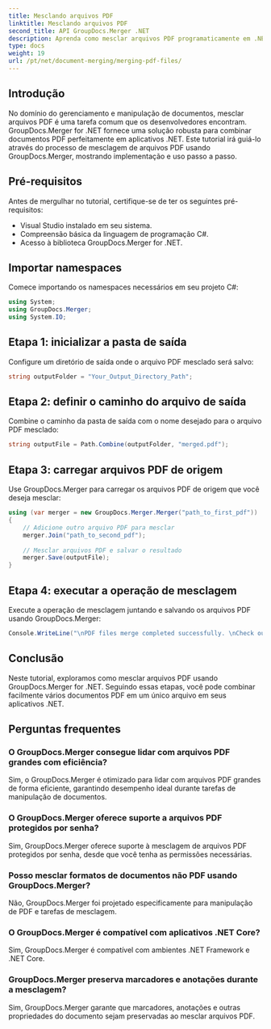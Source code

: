 ```yaml
---
title: Mesclando arquivos PDF
linktitle: Mesclando arquivos PDF
second_title: API GroupDocs.Merger .NET
description: Aprenda como mesclar arquivos PDF programaticamente em .NET usando GroupDocs.Merger para gerenciamento de documentos perfeito.
type: docs
weight: 19
url: /pt/net/document-merging/merging-pdf-files/
---
```

## Introdução
No domínio do gerenciamento e manipulação de documentos, mesclar arquivos PDF é uma tarefa comum que os desenvolvedores encontram. GroupDocs.Merger for .NET fornece uma solução robusta para combinar documentos PDF perfeitamente em aplicativos .NET. Este tutorial irá guiá-lo através do processo de mesclagem de arquivos PDF usando GroupDocs.Merger, mostrando implementação e uso passo a passo.
## Pré-requisitos
Antes de mergulhar no tutorial, certifique-se de ter os seguintes pré-requisitos:
- Visual Studio instalado em seu sistema.
- Compreensão básica da linguagem de programação C#.
- Acesso à biblioteca GroupDocs.Merger for .NET.

## Importar namespaces
Comece importando os namespaces necessários em seu projeto C#:
```csharp
using System; 
using GroupDocs.Merger;
using System.IO;
```
## Etapa 1: inicializar a pasta de saída
Configure um diretório de saída onde o arquivo PDF mesclado será salvo:
```csharp
string outputFolder = "Your_Output_Directory_Path";
```
## Etapa 2: definir o caminho do arquivo de saída
Combine o caminho da pasta de saída com o nome desejado para o arquivo PDF mesclado:
```csharp
string outputFile = Path.Combine(outputFolder, "merged.pdf");
```
## Etapa 3: carregar arquivos PDF de origem
Use GroupDocs.Merger para carregar os arquivos PDF de origem que você deseja mesclar:
```csharp
using (var merger = new GroupDocs.Merger.Merger("path_to_first_pdf"))
{
    // Adicione outro arquivo PDF para mesclar
    merger.Join("path_to_second_pdf");
    
    // Mesclar arquivos PDF e salvar o resultado
    merger.Save(outputFile);
}
```
## Etapa 4: executar a operação de mesclagem
Execute a operação de mesclagem juntando e salvando os arquivos PDF usando GroupDocs.Merger:
```csharp
Console.WriteLine("\nPDF files merge completed successfully. \nCheck output in {0}", outputFolder);
```

## Conclusão
Neste tutorial, exploramos como mesclar arquivos PDF usando GroupDocs.Merger for .NET. Seguindo essas etapas, você pode combinar facilmente vários documentos PDF em um único arquivo em seus aplicativos .NET.

## Perguntas frequentes
### O GroupDocs.Merger consegue lidar com arquivos PDF grandes com eficiência?
Sim, o GroupDocs.Merger é otimizado para lidar com arquivos PDF grandes de forma eficiente, garantindo desempenho ideal durante tarefas de manipulação de documentos.
### O GroupDocs.Merger oferece suporte a arquivos PDF protegidos por senha?
Sim, GroupDocs.Merger oferece suporte à mesclagem de arquivos PDF protegidos por senha, desde que você tenha as permissões necessárias.
### Posso mesclar formatos de documentos não PDF usando GroupDocs.Merger?
Não, GroupDocs.Merger foi projetado especificamente para manipulação de PDF e tarefas de mesclagem.
### O GroupDocs.Merger é compatível com aplicativos .NET Core?
Sim, GroupDocs.Merger é compatível com ambientes .NET Framework e .NET Core.
### GroupDocs.Merger preserva marcadores e anotações durante a mesclagem?
Sim, GroupDocs.Merger garante que marcadores, anotações e outras propriedades do documento sejam preservadas ao mesclar arquivos PDF.